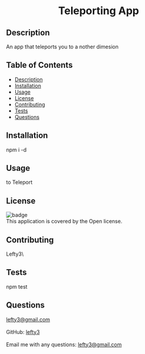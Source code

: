 
<h1 align="center">Teleporting App</h1>
  
## Description
An app that teleports you to a nother dimesion
## Table of Contents
- [Description](#description)
- [Installation](#installation)
- [Usage](#usage)
- [License](#license)
- [Contributing](#contributing)
- [Tests](#tests)
- [Questions](#questions)
## Installation
 npm i -d 
## Usage
 to Teleport 
## License
![badge](https://img.shields.io/badge/license-Open-brightgreen)
<br/>
This application is covered by the Open license. 
## Contributing
 Lefty3\
## Tests
npm test
## Questions
 lefty3@gmail.com<br />
<br />
 GitHub: [lefty3](https://github.com/lefty3)<br />
<br />
 Email me with any questions: lefty3@gmail.com<br /><br />

    